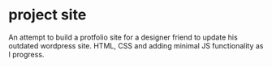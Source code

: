 # project site
An attempt to build a protfolio site for a designer friend to update his outdated wordpress site.
HTML, CSS and adding minimal JS functionality as I progress.
